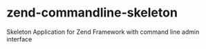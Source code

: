 # zend-commandline-skeleton
Skeleton Application for Zend Framework with command line admin interface
